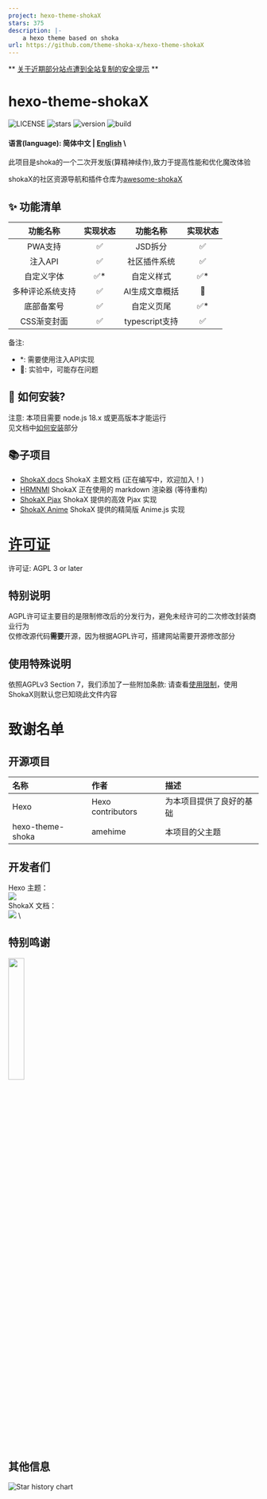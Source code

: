 ```yaml
---
project: hexo-theme-shokaX
stars: 375
description: |-
    a hexo theme based on shoka
url: https://github.com/theme-shoka-x/hexo-theme-shokaX
---
```


** [关于近期部分站点遭到全站复制的安全提示](https://github.com/theme-shoka-x/hexo-theme-shokaX/discussions/386) **
# hexo-theme-shokaX
![LICENSE](	https://img.shields.io/github/license/theme-shoka-x/hexo-theme-shokaX)
![stars](https://img.shields.io/github/stars/theme-shoka-x/hexo-theme-shokaX)
![version](https://shields.io/npm/v/hexo-theme-shokax)
![build](https://img.shields.io/github/actions/workflow/status/theme-shoka-x/hexo-theme-shokaX/build-theme.yml)

#### 语言(language): 简体中文 | [English](./README_en.MD) \
此项目是shoka的一个二次开发版(算精神续作),致力于提高性能和优化魔改体验 

shokaX的社区资源导航和插件仓库为[awesome-shokaX](https://github.com/theme-shoka-x/awesome-shokaX)

## ✨ 功能清单 

|   功能名称   | 实现状态 |     功能名称     | 实现状态 |
|:--------:|:----:|:------------:|:----:|
|  PWA支持   |  ✅   |    JSD拆分     |  ✅   |
|  注入API   |  ✅   |    社区插件系统    |  ✅   |
|  自定义字体   |  ✅*  |    自定义样式     |  ✅*  |
| 多种评论系统支持 |  ✅   |   AI生成文章概括   |  🔬  |
|  底部备案号   |  ✅   |    自定义页尾     |  ✅*  |
| CSS渐变封面  |  ✅   | typescript支持 |  ✅   |

备注:
- *: 需要使用注入API实现
- 🔬: 实验中，可能存在问题


## 🔧 如何安装?
注意: 本项目需要 node.js 18.x 或更高版本才能运行 \
见文档中[如何安装](https://hexo.docs.shokax.top/getting-started/)部分

## 📚子项目
- [ShokaX docs](https://github.com/theme-shoka-x/shokaX-docs) ShokaX 主题文档 (正在编写中，欢迎加入！)
- [HRMNMI](https://github.com/theme-shoka-x/hexo-renderer-multi-next-markdown-it) ShokaX 正在使用的 markdown 渲染器 (等待重构)
- [ShokaX Pjax](https://github.com/theme-shoka-x/theme-shokax-pjax) ShokaX 提供的高效 Pjax 实现
- [ShokaX Anime](https://github.com/theme-shoka-x/theme-shokax-anime) ShokaX 提供的精简版 Anime.js 实现

# [许可证](https://github.com/theme-shoka-x/hexo-theme-shokaX/blob/main/LICENSE)
许可证: AGPL 3 or later

## 特别说明
AGPL许可证主要目的是限制修改后的分发行为，避免未经许可的二次修改封装商业行为 \
仅修改源代码**需要**开源，因为根据AGPL许可，搭建网站需要开源修改部分

## 使用特殊说明
依照AGPLv3 Section 7，我们添加了一些附加条款:
请查看[使用限制](./UsageRestrictions.md)，使用ShokaX则默认您已知晓此文件内容

# 致谢名单
## 开源项目
| 名称               | 作者                | 描述                 |
|:-----------------|:------------------|:-------------------|
| Hexo             | Hexo contributors | 为本项目提供了良好的基础       |
| hexo-theme-shoka | amehime           | 本项目的父主题            |

## 开发者们
Hexo 主题： \
[![](https://contributors-img.web.app/image?repo=theme-shoka-x/hexo-theme-shokaX)](https://github.com/theme-shoka-x/hexo-theme-shokaX/graphs/contributors) \
ShokaX 文档： \
[![](https://contributors-img.web.app/image?repo=theme-shoka-x/shokaX-docs)](https://github.com/theme-shoka-x/shokaX-docs/graphs/contributors) \

## 特别鸣谢
[<img src="https://resources.jetbrains.com/storage/products/company/brand/logos/jb_beam.png" width="25%">](https://jb.gg/OpenSourceSupport)

## 其他信息
![Star history chart](https://api.star-history.com/svg?repos=theme-shoka-x/hexo-theme-shokaX&type=Date)

